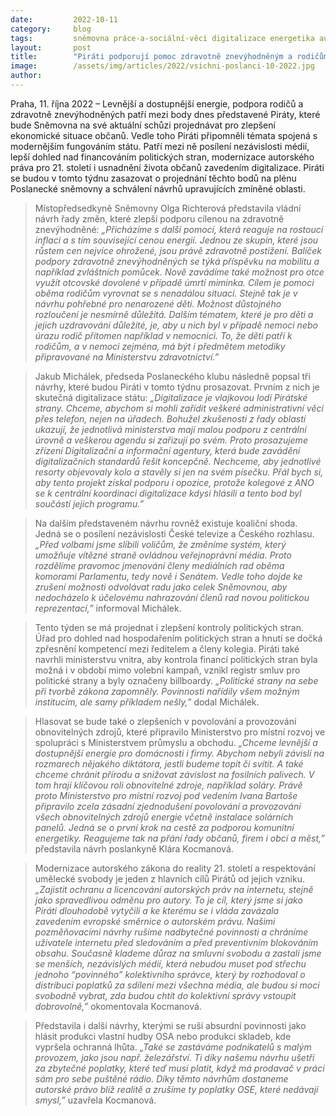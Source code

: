 ```yaml
---
date:         2022-10-11
category:     blog
tags:         sněmovna práce-a-sociální-věci digitalizace energetika autorské-právo 
layout:       post
title:        "Piráti podporují pomoc zdravotně znevýhodněným a rodičům. Úřad kontrolující hospodaření stran musí začít fungovat"
image:        /assets/img/articles/2022/vsichni-poslanci-10-2022.jpg
author:       
---
```


Praha, 11. října 2022 – Levnější a dostupnější energie, podpora rodičů a zdravotně znevýhodněných patří mezi body dnes představené Piráty, které bude Sněmovna na své aktuální schůzi projednávat pro zlepšení ekonomické situace občanů. Vedle toho Piráti připomněli témata spojená s modernějším fungováním státu. Patří mezi ně posílení nezávislosti médií, lepší dohled nad financováním politických stran, modernizace autorského práva pro 21. století i usnadnění života občanů zavedením digitalizace. Piráti se budou v tomto týdnu zasazovat o projednání těchto bodů na plénu Poslanecké sněmovny a schválení návrhů upravujících zmíněné oblasti.

> Místopředsedkyně Sněmovny Olga Richterová představila vládní návrh řady změn, které zlepší podporu cílenou na zdravotně znevýhodněné: *„Přicházíme s další pomocí, která reaguje na rostoucí inflaci a s tím související cenou energií. Jednou ze skupin, které jsou růstem cen nejvíce ohrožené, jsou právě zdravotně postižení. Balíček podpory zdravotně znevýhodněných se týká příspěvku na mobilitu a například zvláštních pomůcek. Nově zavádíme také možnost pro otce využít otcovské dovolené v případě úmrtí miminka. Cílem je pomoci oběma rodičům vyrovnat se s nenadálou situací. Stejně tak je v návrhu pohřebné pro nenarozené děti. Možnost důstojného rozloučení je nesmírně důležitá. Dalším tématem, které je pro děti a jejich uzdravování důležité, je, aby u nich byl v případě nemoci nebo úrazu rodič přítomen například v nemocnici. To, že děti patří k rodičům, a v nemoci zejména, má být i předmětem metodiky připravované na Ministerstvu zdravotnictví.”*

> Jakub Michálek, předseda Poslaneckého klubu následně popsal tři návrhy, které budou Piráti v tomto týdnu prosazovat. Prvním z nich je skutečná digitalizace státu: *„Digitalizace je vlajkovou lodí Pirátské strany. Chceme, abychom si mohli zařídit veškeré administrativní věci přes telefon, nejen na úřadech. Bohužel zkušenosti z řady oblastí ukazují, že jednotlivá ministerstva mají malou podporu z centrální úrovně a veškerou agendu si zařizují po svém. Proto prosazujeme zřízení Digitalizační a informační agentury, která bude zavádění digitalizačních standardů řešit koncepčně. Nechceme, aby jednotlivé resorty objevovaly kolo a stavěly si jen na svém písečku. Přál bych si, aby tento projekt získal podporu i opozice, protože kolegové z ANO se k centrální koordinaci digitalizace kdysi hlásili a tento bod byl součástí jejich programu.”*

> Na dalším představeném návrhu rovněž existuje koaliční shoda. Jedná se o posílení nezávislosti České televize a Českého rozhlasu. *„Před volbami jsme slíbili voličům, že změníme systém, který umožňuje vítězné straně ovládnou veřejnoprávní média. Proto rozdělíme pravomoc jmenování členy mediálních rad oběma komorami Parlamentu, tedy nově i Senátem. Vedle toho dojde ke zrušení možnosti odvolávat radu jako celek Sněmovnou, aby nedocházelo k účelovému nahrazování členů rad novou politickou reprezentací,”* informoval Michálek.

> Tento týden se má projednat i zlepšení kontroly politických stran. Úřad pro dohled nad hospodařením politických stran a hnutí se dočká zpřesnění kompetencí mezi ředitelem a členy kolegia. Piráti také navrhli ministerstvu vnitra, aby kontrola financí politických stran byla možná i v období mimo volební kampaň, vznikl registr smluv pro politické strany a byly označeny billboardy. *„Politické strany na sebe při tvorbě zákona zapomněly. Povinnosti nařídily všem možným institucím, ale samy příkladem nešly,”* dodal Michálek.

> Hlasovat se bude také o zlepšeních v povolování a provozování obnovitelných zdrojů, které připravilo Ministerstvo pro místní rozvoj ve spolupráci s Ministerstvem průmyslu a obchodu. *„Chceme levnější a dostupnější energie pro domácnosti i firmy. Abychom nebyli závislí na rozmarech nějakého diktátora, jestli budeme topit či svítit. A také chceme chránit přírodu a snižovat závislost na fosilních palivech. V tom hrají klíčovou roli obnovitelné zdroje, například soláry. Právě proto Ministerstvo pro místní rozvoj pod vedením Ivana Bartoše připravilo zcela zásadní zjednodušení povolování a provozování všech obnovitelných zdrojů energie včetně instalace solárních panelů. Jedná se o první krok na cestě za podporou komunitní energetiky. Reagujeme tak na přání řady občanů, firem i obcí a měst,”* představila návrh poslankyně Klára Kocmanová.

> Modernizace autorského zákona do reality 21. století a respektování umělecké svobody je jeden z hlavních cílů Pirátů od jejich vzniku. *„Zajistit ochranu a licencování autorských práv na internetu, stejně jako spravedlivou odměnu pro autory. To je cíl, který jsme si jako Piráti dlouhodobě vytyčili a ke kterému se i vláda zavázala zavedením evropské směrnice o autorském právu. Našimi pozměňovacími návrhy rušíme nadbytečné povinnosti a chráníme uživatele internetu před sledováním a před preventivním blokováním obsahu.  Současně klademe důraz na smluvní svobodu a zastali jsme se menších, nezávislých médií, která nebudou muset pod střechu jednoho “povinného” kolektivního správce, který by rozhodoval o distribuci poplatků za sdílení mezi všechna média, ale budou si moci svobodně vybrat, zda budou chtít do kolektivní správy vstoupit dobrovolně,”* okomentovala Kocmanová.

> Představila i další návrhy, kterými se ruší absurdní povinnosti jako hlásit produkci vlastní hudby OSA nebo produkci skladeb, kde vypršela ochranná lhůta. *„Také se zastáváme podnikatelů s malým provozem, jako jsou např. železářství. Ti díky našemu návrhu ušetří za zbytečné poplatky, které teď musí platit, když má prodavač v práci sám pro sebe puštěné rádio. Díky těmto návrhům dostaneme autorské právo blíž realitě a zrušíme ty poplatky OSE, které nedávají smysl,”* uzavřela Kocmanová. 

